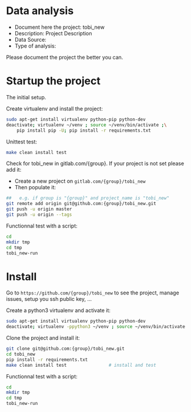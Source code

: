 # Data analysis
- Document here the project: tobi_new
- Description: Project Description
- Data Source:
- Type of analysis:

Please document the project the better you can.

# Startup the project

The initial setup.

Create virtualenv and install the project:
```bash
sudo apt-get install virtualenv python-pip python-dev
deactivate; virtualenv ~/venv ; source ~/venv/bin/activate ;\
    pip install pip -U; pip install -r requirements.txt
```

Unittest test:
```bash
make clean install test
```

Check for tobi_new in gitlab.com/{group}.
If your project is not set please add it:

- Create a new project on `gitlab.com/{group}/tobi_new`
- Then populate it:

```bash
##   e.g. if group is "{group}" and project_name is "tobi_new"
git remote add origin git@github.com:{group}/tobi_new.git
git push -u origin master
git push -u origin --tags
```

Functionnal test with a script:

```bash
cd
mkdir tmp
cd tmp
tobi_new-run
```

# Install

Go to `https://github.com/{group}/tobi_new` to see the project, manage issues,
setup you ssh public key, ...

Create a python3 virtualenv and activate it:

```bash
sudo apt-get install virtualenv python-pip python-dev
deactivate; virtualenv -ppython3 ~/venv ; source ~/venv/bin/activate
```

Clone the project and install it:

```bash
git clone git@github.com:{group}/tobi_new.git
cd tobi_new
pip install -r requirements.txt
make clean install test                # install and test
```
Functionnal test with a script:

```bash
cd
mkdir tmp
cd tmp
tobi_new-run
```
